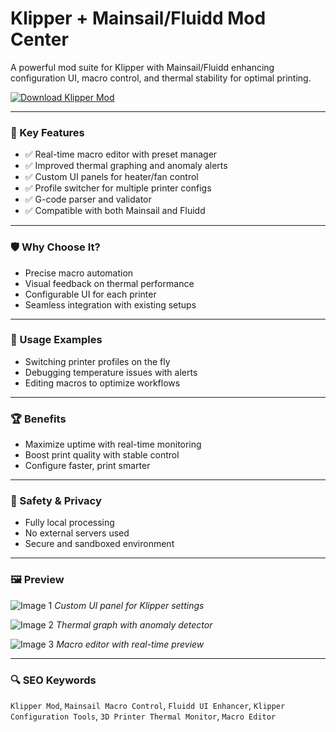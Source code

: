 # Klipper + Mainsail/Fluidd Mod Center 

A powerful mod suite for Klipper with Mainsail/Fluidd enhancing configuration UI, macro control, and thermal stability for optimal printing.

[![Download Klipper Mod](https://img.shields.io/badge/Download-KlipperMod-blueviolet)](#)

---

### 🎯 Key Features

- ✅ Real-time macro editor with preset manager
- ✅ Improved thermal graphing and anomaly alerts
- ✅ Custom UI panels for heater/fan control
- ✅ Profile switcher for multiple printer configs
- ✅ G-code parser and validator
- ✅ Compatible with both Mainsail and Fluidd

---

### 🛡 Why Choose It?

- Precise macro automation
- Visual feedback on thermal performance
- Configurable UI for each printer
- Seamless integration with existing setups

---

### 🧪 Usage Examples

- Switching printer profiles on the fly
- Debugging temperature issues with alerts
- Editing macros to optimize workflows

---

### 🏆 Benefits

- Maximize uptime with real-time monitoring
- Boost print quality with stable control
- Configure faster, print smarter

---

### 🔐 Safety & Privacy

- Fully local processing
- No external servers used
- Secure and sandboxed environment

---

### 🖼 Preview

![Image 1](https://encrypted-tbn0.gstatic.com/images?q=tbn:ANd9GcTlAnY6QMn7Us6Me_5-05b2watMzTOlahpcAg&s)
*Custom UI panel for Klipper settings*

![Image 2](https://www.obico.io/assets/images/fluidd-feature-image-df61dcb8aca64484136a1ccc91742091.png)
*Thermal graph with anomaly detector*

![Image 3](https://cdn.shopify.com/s/files/1/0612/4784/8666/files/fluidd-klipper-web-interface_1024x1024.png?v=1707201128)
*Macro editor with real-time preview*

---

### 🔍 SEO Keywords

`Klipper Mod`, `Mainsail Macro Control`, `Fluidd UI Enhancer`, `Klipper Configuration Tools`, `3D Printer Thermal Monitor`, `Macro Editor`
